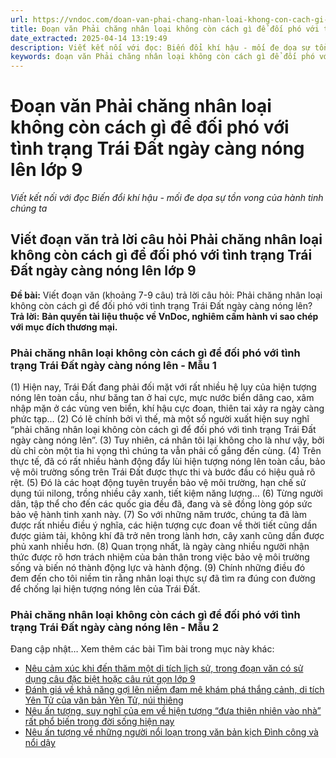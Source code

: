 ```yaml
---
url: https://vndoc.com/doan-van-phai-chang-nhan-loai-khong-con-cach-gi-de-doi-pho-voi-tinh-trang-trai-dat-ngay-cang-nong-len-lop-9-326468
title: Đoạn văn Phải chăng nhân loại không còn cách gì để đối phó với tình trạng Trái Đất ngày càng nóng lên lớp 9 - Viết kết nối với đọc Biến đổi khí hậu - mối đe dọa sự tồn vong của hành tinh chúng ta - VnDoc.com
date_extracted: 2025-04-14 13:19:49
description: Viết kết nối với đọc: Biến đổi khí hậu - mối đe dọa sự tồn vong của hành tinh chúng ta lớp 9 do VnDoc biện soạn, nhằm giúp các em HS có thêm tài liệu tham khảo và có những ý tưởng đa dạng khi thực hành kĩ năng Viết ở lớp 9.
keywords: đoạn văn Phải chăng nhân loại không còn cách gì để đối phó với tình trạng Trái Đất ngày càng nóng lên,Viết kết nối với đọc Biến đổi khí hậu mối đe dọa sự tồn vong của hành tinh chúng ta,Phải chăng nhân loại không còn cách gì để đối phó với tình trạng Trái Đất ngày càng nóng lên lớp 9,viết đoạn văn trả lời câu hỏi Phải chăng nhân loại không còn cách gì để đối phó với tình trạng Trái Đất ngày càng nóng lên,văn mẫu lớp 9
---
```


# Đoạn văn Phải chăng nhân loại không còn cách gì để đối phó với tình trạng Trái Đất ngày càng nóng lên lớp 9
 _Viết kết nối với đọc Biến đổi khí hậu - mối đe dọa sự tồn vong của hành tinh chúng ta_
## **Viết đoạn văn trả lời câu hỏi Phải chăng nhân loại không còn cách gì để đối phó với tình trạng Trái Đất ngày càng nóng lên lớp 9**
**Đề bài:** Viết đoạn văn \(khoảng 7-9 câu\) trả lời câu hỏi: Phải chăng nhân loại không còn cách gì để đối phó với tình trạng Trái Đất ngày càng nóng lên?
**Trả lời:**
**Bản quyền tài liệu thuộc về VnDoc, nghiêm cấm hành vi sao chép với mục đích thương mại.**
### Phải chăng nhân loại không còn cách gì để đối phó với tình trạng Trái Đất ngày càng nóng lên - Mẫu 1
\(1\) Hiện nay, Trái Đất đang phải đối mặt với rất nhiều hệ lụy của hiện tượng nóng lên toàn cầu, như băng tan ở hai cực, mực nước biển dâng cao, xâm nhập mặn ở các vùng ven biển, khí hậu cực đoan, thiên tai xảy ra ngày càng phức tạp… \(2\) Có lẽ chính bởi vì thế, mà một số người xuất hiện suy nghĩ “phải chăng nhân loại không còn cách gì để đối phó với tình trạng Trái Đất ngày càng nóng lên”. \(3\) Tuy nhiên, cá nhân tôi lại không cho là như vậy, bởi dù chỉ còn một tia hi vọng thì chúng ta vẫn phải cố gắng đến cùng. \(4\) Trên thực tế, đã có rất nhiều hành động đẩy lùi hiện tượng nóng lên toàn cầu, bảo vệ môi trường sống trên Trái Đất được thực thi và bước đầu có hiệu quả rõ rệt. \(5\) Đó là các hoạt động tuyên truyền bảo vệ môi trường, hạn chế sử dụng túi nilong, trồng nhiều cây xanh, tiết kiệm năng lượng… \(6\) Từng người dân, tập thể cho đến các quốc gia đều đã, đang và sẽ đồng lòng góp sức bảo vệ hành tinh xanh này. \(7\) So với những năm trước, chúng ta đã làm được rất nhiều điều ý nghĩa, các hiện tượng cực đoan về thời tiết cũng dần được giảm tải, không khí đã trở nên trong lành hơn, cây xanh cũng dần được phủ xanh nhiều hơn. \(8\) Quan trọng nhất, là ngày càng nhiều người nhận thức được rõ hơn trách nhiệm của bản thân trong việc bảo vệ môi trường sống và biến nó thành động lực và hành động. \(9\) Chính những điều đó đem đến cho tôi niềm tin rằng nhân loại thực sự đã tìm ra đúng con đường để chống lại hiện tượng nóng lên của Trái Đất.
### Phải chăng nhân loại không còn cách gì để đối phó với tình trạng Trái Đất ngày càng nóng lên - Mẫu 2
Đang cập nhật…
Xem thêm các bài Tìm bài trong mục này khác:
  * [Nêu cảm xúc khi đến thăm một di tích lịch sử, trong đoạn văn có sử dụng câu đặc biệt hoặc câu rút gọn lớp 9](</doan-van-neu-cam-xuc-khi-den-tham-mot-di-tich-lich-su-trong-doan-van-co-su-dung-cau-dac-biet-hoac-cau-rut-gon-326486>)
  * [Đánh giá về khả năng gợi lên niềm đam mê khám phá thắng cảnh, di tích Yên Tử của văn bản Yên Tử, núi thiêng](</doan-van-danh-gia-ve-kha-nang-goi-len-niem-dam-me-kham-pha-thang-canh-di-tich-yen-tu-cua-van-ban-yen-tu-nui-thieng-326469>)
  * [Nêu ấn tượng, suy nghĩ của em về hiện tượng “đưa thiên nhiên vào nhà” rất phổ biến trong đời sống hiện nay](</doan-van-ve-hien-tuong-dua-thien-nhien-vao-nha-rat-pho-bien-trong-doi-song-hien-nay-lop-9-326470>)
  * [Nêu ấn tượng về những người nổi loạn trong văn bản kịch Đình công và nổi dậy](</doan-van-neu-an-tuong-ve-nhung-nguoi-noi-loan-trong-van-ban-kich-dinh-cong-va-noi-day-lop-9-326487>)

